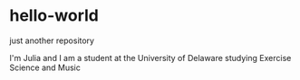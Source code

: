 # hello-world
just another repository

I'm Julia and I am a student at the University of Delaware studying Exercise Science and Music
